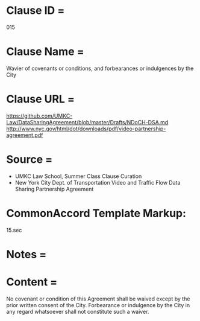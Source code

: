 # Clause ID = 
015

# Clause Name = 
Wavier of covenants or conditions, and forbearances or indulgences by the City 

# Clause URL = 
https://github.com/UMKC-Law/DataSharingAgreement/blob/master/Drafts/NDoCH-DSA.md
http://www.nyc.gov/html/dot/downloads/pdf/video-partnership-agreement.pdf

# Source = 
* UMKC Law School, Summer Class Clause Curation
* New York City Dept. of Transportation Video and Traffic Flow Data Sharing Partnership Agreement 

# CommonAccord Template Markup:   
15.sec

# Notes = 

# Content =
No covenant or condition of this Agreement shall be waived except by the prior written consent of the City. Forbearance or indulgence by the City in any regard whatsoever shall not constitute such a waiver.
